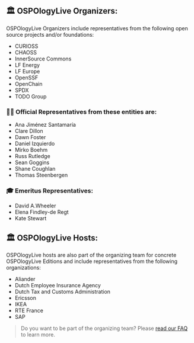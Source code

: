 ## 🏛 OSPOlogyLive Organizers: 

OSPOlogyLive Organizers include representatives from the following open source projects and/or foundations: 

* CURIOSS
* CHAOSS
* InnerSource Commons
* LF Energy
* LF Europe
* OpenSSF
* OpenChain
* SPDX
* TODO Group

### 🙋‍♀️ Official Representatives from these entities are:

* Ana Jiménez Santamaría
* Clare Dillon
* Dawn Foster
* Daniel Izquierdo
* Mirko Boehm
* Russ Rutledge 
* Sean Goggins
* Shane Coughlan 
* Thomas Steenbergen

### 🎓 Emeritus Representatives:

* David A.Wheeler
* Elena Findley-de Regt
* Kate Stewart

## 🏛 OSPOlogyLive Hosts:

OSPOlogyLive hosts are also part of the organizing team for concrete OSPOlogyLive Editions and include representatives from the following organizations: 

* Aliander
* Dutch Employee Insurance Agency
* Dutch Tax and Customs Administration
* Ericsson
* IKEA
* RTE France
* SAP

> Do you want to be part of the organizing team? Please [read our FAQ](https://github.com/todogroup/ospology/blob/main/ospology-live/framework.md#faq) to learn more.
